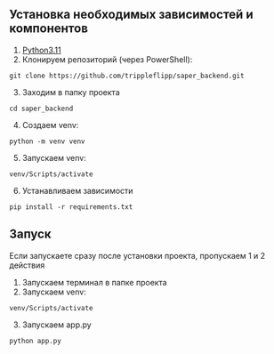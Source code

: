 ## Установка необходимых зависимостей и компонентов

1. [Python3.11](https://www.python.org/downloads/release/python-3119/)
2. Клонируем репозиторий (через PowerShell):
```
git clone https://github.com/trippleflipp/saper_backend.git
```
3. Заходим в папку проекта
```
cd saper_backend
```
4. Создаем venv:
```
python -m venv venv
```
5. Запускаем venv:
```
venv/Scripts/activate
```
6. Устанавливаем зависимости
```
pip install -r requirements.txt
```

## Запуск
Если запускаете сразу после установки проекта, пропускаем 1 и 2 действия

1. Запускаем терминал в папке проекта
2. Запускаем venv:
```
venv/Scripts/activate
```
3. Запускаем app.py
```
python app.py
```
